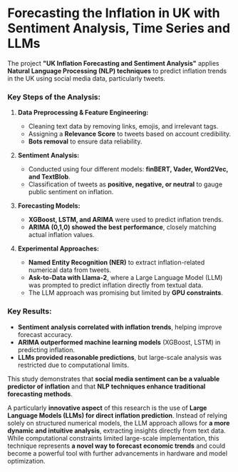# Forecasting the Inflation in UK with Sentiment Analysis, Time Series and LLMs

The project **"UK Inflation Forecasting and Sentiment Analysis"** applies **Natural Language Processing (NLP) techniques** to predict inflation trends in the UK using social media data, particularly tweets.   

### **Key Steps of the Analysis:**  
1. **Data Preprocessing & Feature Engineering:**  
   - Cleaning text data by removing links, emojis, and irrelevant tags.  
   - Assigning a **Relevance Score** to tweets based on account credibility.  
   - **Bots removal** to ensure data reliability.  

2. **Sentiment Analysis:**  
   - Conducted using four different models: **finBERT, Vader, Word2Vec, and TextBlob**.  
   - Classification of tweets as **positive, negative, or neutral** to gauge public sentiment on inflation.  

3. **Forecasting Models:**  
   - **XGBoost, LSTM, and ARIMA** were used to predict inflation trends.  
   - **ARIMA (0,1,0) showed the best performance**, closely matching actual inflation values.  

4. **Experimental Approaches:**  
   - **Named Entity Recognition (NER)** to extract inflation-related numerical data from tweets.  
   - **Ask-to-Data with Llama-2**, where a Large Language Model (LLM) was prompted to predict inflation directly from textual data.  
   - The LLM approach was promising but limited by **GPU constraints**.  

### **Key Results:**  
- **Sentiment analysis correlated with inflation trends**, helping improve forecast accuracy.  
- **ARIMA outperformed machine learning models** (XGBoost, LSTM) in predicting inflation.  
- **LLMs provided reasonable predictions**, but large-scale analysis was restricted due to computational limits.  

This study demonstrates that **social media sentiment can be a valuable predictor of inflation** and that **NLP techniques enhance traditional forecasting methods**.  

A particularly **innovative aspect** of this research is the use of **Large Language Models (LLMs) for direct inflation prediction**. Instead of relying solely on structured numerical models, the LLM approach allows for **a more dynamic and intuitive analysis**, extracting insights directly from text data. While computational constraints limited large-scale implementation, this technique represents **a novel way to forecast economic trends** and could become a powerful tool with further advancements in hardware and model optimization.
